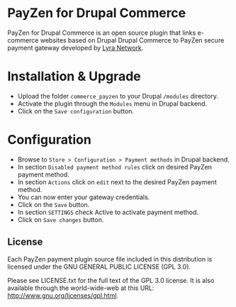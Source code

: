 # PayZen for Drupal Commerce

PayZen for Drupal Commerce is an open source plugin that links e-commerce websites based on Drupal Drupal Commerce to PayZen secure payment gateway developed by [Lyra Network](https://www.lyra.com/).

# Installation & Upgrade

- Upload the folder `commerce_payzen` to your Drupal `/modules` directory.
- Activate the plugin through the `Modules` menu in Drupal backend.
- Click on the `Save configuration` button.

# Configuration

- Browse to `Store > Configuration > Payment methods` in Drupal backend.
- In section `Disabled payment method rules` click on desired PayZen payment method.
- In section `Actions` click on `edit` next to the desired PayZen payment method.
- You can now enter your gateway credentials.
- Click on the `Save` button.
- In section `SETTINGS` check Active to activate payment method.
- Click on `Save changes` button.

## License

Each PayZen payment plugin source file included in this distribution is licensed under the GNU GENERAL PUBLIC LICENSE (GPL 3.0).

Please see LICENSE.txt for the full text of the GPL 3.0 license. It is also available through the world-wide-web at this URL: http://www.gnu.org/licenses/gpl.html.